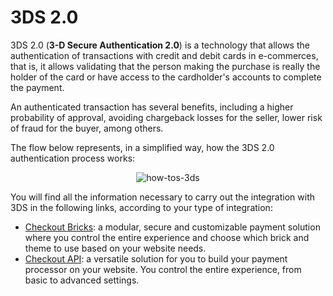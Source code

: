 # 3DS 2.0

3DS 2.0 (**3-D Secure Authentication 2.0**) is a technology that allows the authentication of transactions with credit and debit cards in e-commerces, that is, it allows validating that the person making the purchase is really the holder of the card or have access to the cardholder's accounts to complete the payment.

An authenticated transaction has several benefits, including a higher probability of approval, avoiding chargeback losses for the seller, lower risk of fraud for the buyer, among others.

The flow below represents, in a simplified way, how the 3DS 2.0 authentication process works:

<center>

![how-tos-3ds](how-tos/improve-approval-3ds-en.png)

</center>

You will find all the information necessary to carry out the integration with 3DS in the following links, according to your type of integration:

- [Checkout Bricks](/developers/en/docs/checkout-bricks/how-tos/integrate-3ds): a modular, secure and customizable payment solution where you control the entire experience and choose which brick and theme to use based on your website needs.
- [Checkout API](/developers/en/docs/checkout-api/how-tos/integrate-3ds): a versatile solution for you to build your payment processor on your website. You control the entire experience, from basic to advanced settings.
